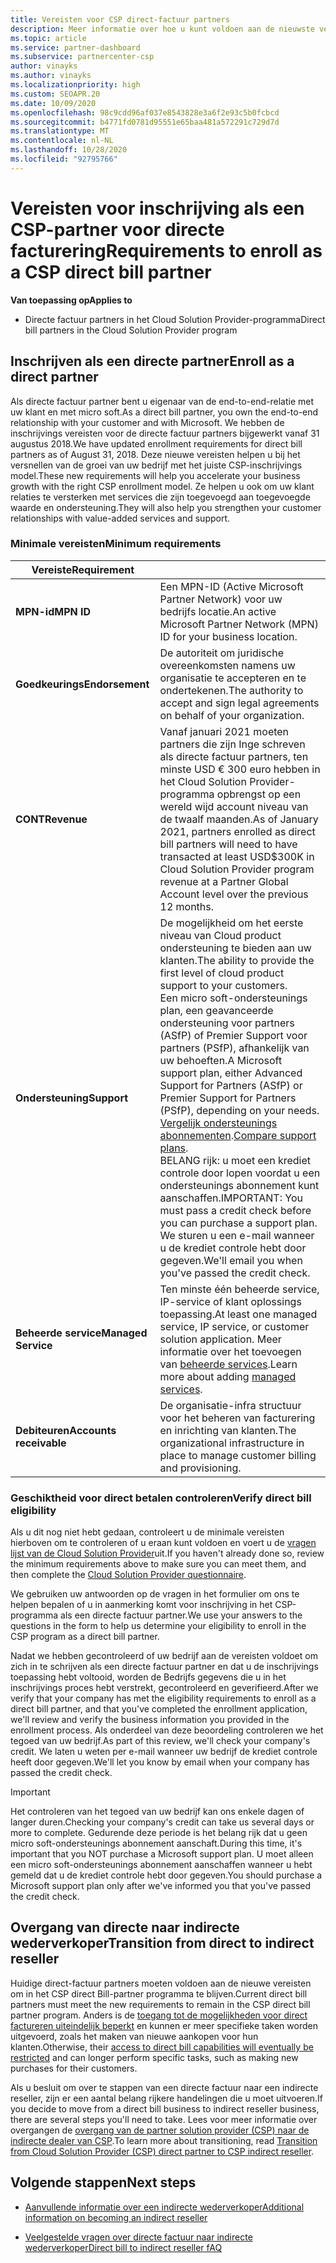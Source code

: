 ```yaml
---
title: Vereisten voor CSP direct-factuur partners
description: Meer informatie over hoe u kunt voldoen aan de nieuwste vereisten voor ondersteuning en services om een directe factuur partner te worden in het Microsoft Cloud Solution Provider-programma (CSP).
ms.topic: article
ms.service: partner-dashboard
ms.subservice: partnercenter-csp
author: vinayks
ms.author: vinayks
ms.localizationpriority: high
ms.custom: SEOAPR.20
ms.date: 10/09/2020
ms.openlocfilehash: 98c9cdd96af037e8543828e3a6f2e93c5b0fcbcd
ms.sourcegitcommit: b4771fd0781d95551e65baa481a572291c729d7d
ms.translationtype: MT
ms.contentlocale: nl-NL
ms.lasthandoff: 10/28/2020
ms.locfileid: "92795766"
---
```

# <a name="requirements-to-enroll-as-a-csp-direct-bill-partner"></a><span data-ttu-id="24cfd-103">Vereisten voor inschrijving als een CSP-partner voor directe facturering</span><span class="sxs-lookup"><span data-stu-id="24cfd-103">Requirements to enroll as a CSP direct bill partner</span></span>

<span data-ttu-id="24cfd-104">**Van toepassing op**</span><span class="sxs-lookup"><span data-stu-id="24cfd-104">**Applies to**</span></span>

- <span data-ttu-id="24cfd-105">Directe factuur partners in het Cloud Solution Provider-programma</span><span class="sxs-lookup"><span data-stu-id="24cfd-105">Direct bill partners in the Cloud Solution Provider program</span></span>

## <a name="enroll-as-a-direct-partner"></a><span data-ttu-id="24cfd-106">Inschrijven als een directe partner</span><span class="sxs-lookup"><span data-stu-id="24cfd-106">Enroll as a direct partner</span></span>

<span data-ttu-id="24cfd-107">Als directe factuur partner bent u eigenaar van de end-to-end-relatie met uw klant en met micro soft.</span><span class="sxs-lookup"><span data-stu-id="24cfd-107">As a direct bill partner, you own the end-to-end relationship with your customer and with Microsoft.</span></span> <span data-ttu-id="24cfd-108">We hebben de inschrijvings vereisten voor de directe factuur partners bijgewerkt vanaf 31 augustus 2018.</span><span class="sxs-lookup"><span data-stu-id="24cfd-108">We have updated enrollment requirements for direct bill partners as of August 31, 2018.</span></span> <span data-ttu-id="24cfd-109">Deze nieuwe vereisten helpen u bij het versnellen van de groei van uw bedrijf met het juiste CSP-inschrijvings model.</span><span class="sxs-lookup"><span data-stu-id="24cfd-109">These new requirements will help you accelerate your business growth with the right CSP enrollment model.</span></span> <span data-ttu-id="24cfd-110">Ze helpen u ook om uw klant relaties te versterken met services die zijn toegevoegd aan toegevoegde waarde en ondersteuning.</span><span class="sxs-lookup"><span data-stu-id="24cfd-110">They will also help you strengthen your customer relationships with value-added services and support.</span></span>

### <a name="minimum-requirements"></a><span data-ttu-id="24cfd-111">Minimale vereisten</span><span class="sxs-lookup"><span data-stu-id="24cfd-111">Minimum requirements</span></span>

|<span data-ttu-id="24cfd-112">**Vereiste**</span><span class="sxs-lookup"><span data-stu-id="24cfd-112">**Requirement**</span></span>|                             |
|--------------------------------|--------------------------------------------------------------|
|<span data-ttu-id="24cfd-113">**MPN-id**</span><span class="sxs-lookup"><span data-stu-id="24cfd-113">**MPN ID**</span></span>   |<span data-ttu-id="24cfd-114">Een MPN-ID (Active Microsoft Partner Network) voor uw bedrijfs locatie.</span><span class="sxs-lookup"><span data-stu-id="24cfd-114">An active Microsoft Partner Network (MPN) ID for your business location.</span></span>    |
|<span data-ttu-id="24cfd-115">**Goedkeurings**</span><span class="sxs-lookup"><span data-stu-id="24cfd-115">**Endorsement**</span></span>   |<span data-ttu-id="24cfd-116">De autoriteit om juridische overeenkomsten namens uw organisatie te accepteren en te ondertekenen.</span><span class="sxs-lookup"><span data-stu-id="24cfd-116">The authority to accept and sign legal agreements on behalf of your organization.</span></span>|
|<span data-ttu-id="24cfd-117">**CONT**</span><span class="sxs-lookup"><span data-stu-id="24cfd-117">**Revenue**</span></span>|<span data-ttu-id="24cfd-118">Vanaf januari 2021 moeten partners die zijn Inge schreven als directe factuur partners, ten minste USD € 300 euro hebben in het Cloud Solution Provider-programma opbrengst op een wereld wijd account niveau van de twaalf maanden.</span><span class="sxs-lookup"><span data-stu-id="24cfd-118">As of January 2021, partners enrolled as direct bill partners will need to have transacted at least USD$300K in Cloud Solution Provider program revenue at a Partner Global Account level over the previous 12 months.</span></span>| 
|<span data-ttu-id="24cfd-119">**Ondersteuning**</span><span class="sxs-lookup"><span data-stu-id="24cfd-119">**Support**</span></span>   |<span data-ttu-id="24cfd-120">De mogelijkheid om het eerste niveau van Cloud product ondersteuning te bieden aan uw klanten.</span><span class="sxs-lookup"><span data-stu-id="24cfd-120">The ability to provide the first level of cloud product support to your customers.</span></span> <br/><span data-ttu-id="24cfd-121">Een micro soft-ondersteunings plan, een geavanceerde ondersteuning voor partners (ASfP) of Premier Support voor partners (PSfP), afhankelijk van uw behoeften.</span><span class="sxs-lookup"><span data-stu-id="24cfd-121">A Microsoft support plan, either Advanced Support for Partners (ASfP) or Premier Support for Partners (PSfP), depending on your needs.</span></span> <span data-ttu-id="24cfd-122">[Vergelijk ondersteunings abonnementen](https://partner.microsoft.com/support/partnersupport).</span><span class="sxs-lookup"><span data-stu-id="24cfd-122">[Compare support plans](https://partner.microsoft.com/support/partnersupport).</span></span><br/> <span data-ttu-id="24cfd-123">BELANG rijk: u moet een krediet controle door lopen voordat u een ondersteunings abonnement kunt aanschaffen.</span><span class="sxs-lookup"><span data-stu-id="24cfd-123">IMPORTANT: You must pass a credit check before you can purchase a support plan.</span></span> <span data-ttu-id="24cfd-124">We sturen u een e-mail wanneer u de krediet controle hebt door gegeven.</span><span class="sxs-lookup"><span data-stu-id="24cfd-124">We'll email you when you've passed the credit check.</span></span> |
|<span data-ttu-id="24cfd-125">**Beheerde service**</span><span class="sxs-lookup"><span data-stu-id="24cfd-125">**Managed Service**</span></span>   |<span data-ttu-id="24cfd-126">Ten minste één beheerde service, IP-service of klant oplossings toepassing.</span><span class="sxs-lookup"><span data-stu-id="24cfd-126">At least one managed service, IP service, or customer solution application.</span></span> <span data-ttu-id="24cfd-127">Meer informatie over het toevoegen van [beheerde services](https://partner.microsoft.com/business-opportunities/managed-services-provider).</span><span class="sxs-lookup"><span data-stu-id="24cfd-127">Learn more about adding [managed services](https://partner.microsoft.com/business-opportunities/managed-services-provider).</span></span>|
|<span data-ttu-id="24cfd-128">**Debiteuren**</span><span class="sxs-lookup"><span data-stu-id="24cfd-128">**Accounts receivable**</span></span> |<span data-ttu-id="24cfd-129">De organisatie-infra structuur voor het beheren van facturering en inrichting van klanten.</span><span class="sxs-lookup"><span data-stu-id="24cfd-129">The organizational infrastructure in place to manage customer billing and provisioning.</span></span>|

### <a name="verify-direct-bill-eligibility"></a><span data-ttu-id="24cfd-130">Geschiktheid voor direct betalen controleren</span><span class="sxs-lookup"><span data-stu-id="24cfd-130">Verify direct bill eligibility</span></span>

<span data-ttu-id="24cfd-131">Als u dit nog niet hebt gedaan, controleert u de minimale vereisten hierboven om te controleren of u eraan kunt voldoen en voert u de [vragen lijst van de Cloud Solution Provider](https://partner.microsoft.com/cloud-solution-provider/assessment)uit.</span><span class="sxs-lookup"><span data-stu-id="24cfd-131">If you haven't already done so, review the minimum requirements above to make sure you can meet them, and then complete the [Cloud Solution Provider questionnaire](https://partner.microsoft.com/cloud-solution-provider/assessment).</span></span>

<span data-ttu-id="24cfd-132">We gebruiken uw antwoorden op de vragen in het formulier om ons te helpen bepalen of u in aanmerking komt voor inschrijving in het CSP-programma als een directe factuur partner.</span><span class="sxs-lookup"><span data-stu-id="24cfd-132">We use your answers to the questions in the form to help us determine your eligibility to enroll in the CSP program as a direct bill partner.</span></span>

<span data-ttu-id="24cfd-133">Nadat we hebben gecontroleerd of uw bedrijf aan de vereisten voldoet om zich in te schrijven als een directe factuur partner en dat u de inschrijvings toepassing hebt voltooid, worden de Bedrijfs gegevens die u in het inschrijvings proces hebt verstrekt, gecontroleerd en geverifieerd.</span><span class="sxs-lookup"><span data-stu-id="24cfd-133">After we verify that your company has met the eligibility requirements to enroll as a direct bill partner, and that you've completed the enrollment application, we'll review and verify the business information you provided in the enrollment process.</span></span> <span data-ttu-id="24cfd-134">Als onderdeel van deze beoordeling controleren we het tegoed van uw bedrijf.</span><span class="sxs-lookup"><span data-stu-id="24cfd-134">As part of this review, we'll check your company's credit.</span></span> <span data-ttu-id="24cfd-135">We laten u weten per e-mail wanneer uw bedrijf de krediet controle heeft door gegeven.</span><span class="sxs-lookup"><span data-stu-id="24cfd-135">We'll let you know by email when your company has passed the credit check.</span></span>

>[!IMPORTANT]
><span data-ttu-id="24cfd-136">Het controleren van het tegoed van uw bedrijf kan ons enkele dagen of langer duren.</span><span class="sxs-lookup"><span data-stu-id="24cfd-136">Checking your company's credit can take us several days or more to complete.</span></span> <span data-ttu-id="24cfd-137">Gedurende deze periode is het belang rijk dat u geen micro soft-ondersteunings abonnement aanschaft.</span><span class="sxs-lookup"><span data-stu-id="24cfd-137">During this time, it's important that you NOT purchase a Microsoft support plan.</span></span> <span data-ttu-id="24cfd-138">U moet alleen een micro soft-ondersteunings abonnement aanschaffen wanneer u hebt gemeld dat u de krediet controle hebt door gegeven.</span><span class="sxs-lookup"><span data-stu-id="24cfd-138">You should purchase a Microsoft support plan only after we've informed you that you've passed the credit check.</span></span>

## <a name="transition-from-direct-to-indirect-reseller"></a><span data-ttu-id="24cfd-139">Overgang van directe naar indirecte wederverkoper</span><span class="sxs-lookup"><span data-stu-id="24cfd-139">Transition from direct to indirect reseller</span></span>

<span data-ttu-id="24cfd-140">Huidige direct-factuur partners moeten voldoen aan de nieuwe vereisten om in het CSP direct Bill-partner programma te blijven.</span><span class="sxs-lookup"><span data-stu-id="24cfd-140">Current direct bill partners must meet the new requirements to remain in the CSP direct bill partner program.</span></span> <span data-ttu-id="24cfd-141">Anders is de [toegang tot de mogelijkheden voor direct factureren uiteindelijk beperkt](restricted-direct-bill-capabilities.md) en kunnen er meer specifieke taken worden uitgevoerd, zoals het maken van nieuwe aankopen voor hun klanten.</span><span class="sxs-lookup"><span data-stu-id="24cfd-141">Otherwise, their [access to direct bill capabilities will eventually be restricted](restricted-direct-bill-capabilities.md) and can longer perform specific tasks, such as making new purchases for their customers.</span></span>

<span data-ttu-id="24cfd-142">Als u besluit om over te stappen van een directe factuur naar een indirecte reseller, zijn er een aantal belang rijkere handelingen die u moet uitvoeren.</span><span class="sxs-lookup"><span data-stu-id="24cfd-142">If you decide to move from a direct bill business to indirect reseller business, there are several steps you'll need to take.</span></span> <span data-ttu-id="24cfd-143">Lees voor meer informatie over overgangen de [overgang van de partner solution provider (CSP) naar de indirecte dealer van CSP](transition-direct-to-indirect.md).</span><span class="sxs-lookup"><span data-stu-id="24cfd-143">To learn more about transitioning, read [Transition from Cloud Solution Provider (CSP) direct partner to CSP indirect reseller](transition-direct-to-indirect.md).</span></span>

## <a name="next-steps"></a><span data-ttu-id="24cfd-144">Volgende stappen</span><span class="sxs-lookup"><span data-stu-id="24cfd-144">Next steps</span></span>

- [<span data-ttu-id="24cfd-145">Aanvullende informatie over een indirecte wederverkoper</span><span class="sxs-lookup"><span data-stu-id="24cfd-145">Additional information on becoming an indirect reseller</span></span>](https://assetsprod.microsoft.com/csp-directbill-to-indirect-transition.pdf)

- [<span data-ttu-id="24cfd-146">Veelgestelde vragen over directe factuur naar indirecte wederverkoper</span><span class="sxs-lookup"><span data-stu-id="24cfd-146">Direct bill to indirect reseller fAQ</span></span>](https://assetsprod.microsoft.com/mpn/direct-bill-partner-faq.pdf)
